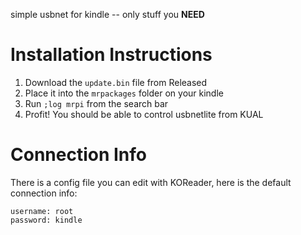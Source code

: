 simple usbnet for kindle -- only stuff you **NEED**
# Installation Instructions
1. Download the `update.bin` file from Released
2. Place it into the `mrpackages` folder on your kindle
3. Run `;log mrpi` from the search bar
4. Profit! You should be able to control usbnetlite from KUAL

# Connection Info
There is a config file you can edit with KOReader, here is the default connection info:  
```
username: root
password: kindle
```
